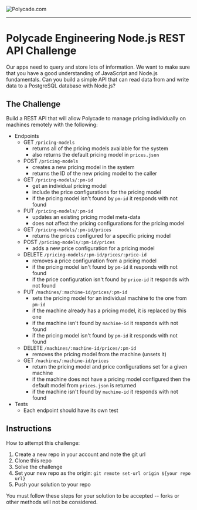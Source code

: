 ![Polycade.com](https://i.imgur.com/jcvsFKh.png)

---

# Polycade Engineering Node.js REST API Challenge

Our apps need to query and store lots of information. We want to make sure that you have a good understanding of JavaScript and Node.js fundamentals. Can you build a simple API that can read data from and write data to a PostgreSQL database with Node.js?

## The Challenge

Build a REST API that will allow Polycade to manage pricing individually on machines remotely with the following:

- Endpoints
  - GET `/pricing-models`
    - returns all of the pricing models available for the system
    - also returns the default pricing model in `prices.json`
  - POST `/pricing-models`
    - creates a new pricing model in the system
    - returns the ID of the new pricing model to the caller
  - GET `/pricing-models/:pm-id`
    - get an individual pricing model
    - include the price configurations for the pricing model
    - if the pricing model isn't found by `pm-id` it responds with not found
  - PUT `/pricing-models/:pm-id`
    - updates an existing pricing model meta-data
    - does not affect the pricing configurations for the pricing model
  - GET `/pricing-models/:pm-id/prices`
    - returns the prices configured for a specific pricing model
  - POST `/pricing-models/:pm-id/prices`
    - adds a new price configuration for a pricing model
  - DELETE `/pricing-models/:pm-id/prices/:price-id`
    - removes a price configuration from a pricing model
    - if the pricing model isn't found by `pm-id` it responds with not found
    - if the price configuration isn't found by `price-id` it responds with not found
  - PUT `/machines/:machine-id/prices/:pm-id`
    - sets the pricing model for an individual machine to the one from `pm-id`
    - if the machine already has a pricing model, it is replaced by this one
    - if the machine isn't found by `machine-id` it responds with not found
    - if the pricing model isn't found by `pm-id` it responds with not found
  - DELETE `/machines/:machine-id/prices/:pm-id`
    - removes the pricing model from the machine (unsets it)
  - GET `/machines/:machine-id/prices`
    - return the pricing model and price configurations set for a given machine
    - if the machine does not have a pricing model configured then the default model from `prices.json` is returned
    - if the machine isn't found by `machine-id` it responds with not found
- Tests
  - Each endpoint should have its own test

## Instructions

How to attempt this challenge:

1) Create a new repo in your account and note the git url
2) Clone this repo
3) Solve the challenge
4) Set your new repo as the origin: `git remote set-url origin ${your repo url}`
5) Push your solution to your repo

You must follow these steps for your solution to be accepted -- forks or other methods will not be considered.